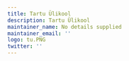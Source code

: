 ```yaml
---
title: Tartu Ülikool
description: Tartu Ülikool
maintainer_name: No details supplied
maintainer_email: ''
logo: tu.PNG
twitter: ''
---
```

